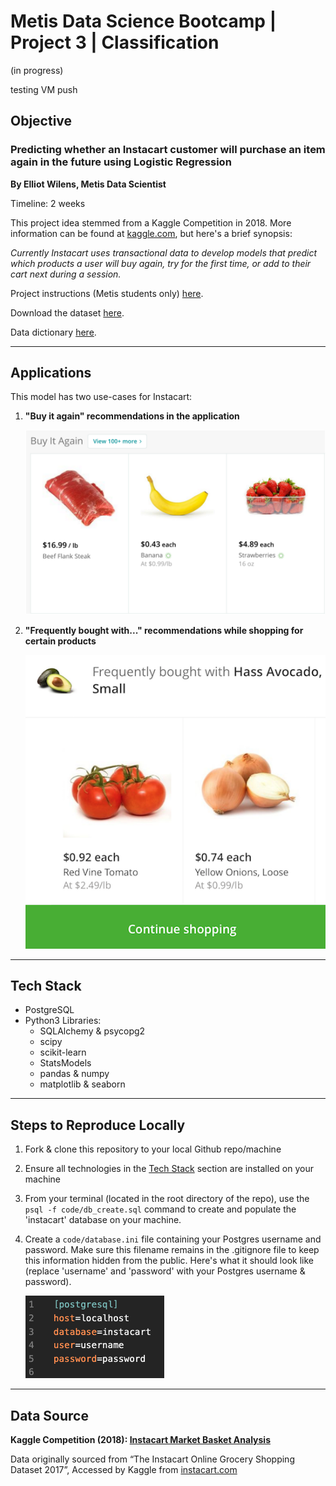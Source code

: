 # Metis Data Science Bootcamp | Project 3 | Classification

(in progress)

testing VM push

## Objective

### Predicting whether an Instacart customer will purchase an item again in the future using Logistic Regression

**By Elliot Wilens, Metis Data Scientist**

Timeline: 2 weeks

This project idea stemmed from a Kaggle Competition in 2018. More information can be found at [kaggle.com](https://www.kaggle.com/c/instacart-market-basket-analysis/overview), but here's a brief synopsis:


*Currently Instacart uses transactional data to develop models that predict which products a user will buy again, try for the first time, or add to their cart next during a session.*


Project instructions (Metis students only) [here](https://github.com/thisismetis/onl_ds5/blob/main/curriculum/project-03/project-03-introduction/project_03.md).

Download the dataset [here](https://www.kaggle.com/c/instacart-market-basket-analysis/data).

Data dictionary [here](https://gist.github.com/jeremystan/c3b39d947d9b88b3ccff3147dbcf6c6b).

___
## Applications

This model has two use-cases for Instacart:

1.  **"Buy it again" recommendations in the application**

    ![Buy it Again](etc/buy_again.png)

2.  **"Frequently bought with..." recommendations while shopping for certain products**

    ![Frequently bought with](etc/freq_bought_with.png)

___
## Tech Stack

- PostgreSQL
- Python3 Libraries:
    - SQLAlchemy & psycopg2
    - scipy
    - scikit-learn
    - StatsModels
    - pandas & numpy
    - matplotlib & seaborn

___
## Steps to Reproduce Locally
1. Fork & clone this repository to your local Github repo/machine
2. Ensure all technologies in the [Tech Stack](#tech-stack) section are installed on your machine
3. From your terminal (located in the root directory of the repo), use the `psql -f code/db_create.sql` command to create and populate the 'instacart' database on your machine.
4. Create a `code/database.ini` file containing your Postgres username and password. Make sure this filename remains in the .gitignore file to keep this information hidden from the public. Here's what it should look like (replace 'username' and 'password' with your Postgres username & password).

    ![db_setup_file.png](etc/db_setup_file.png)
___
## Data Source

**Kaggle Competition (2018): [Instacart Market Basket Analysis](https://www.kaggle.com/c/instacart-market-basket-analysis/data)**

Data originally sourced from “The Instacart Online Grocery Shopping Dataset 2017”, Accessed by Kaggle from [instacart.com](https://www.instacart.com/datasets/grocery-shopping-2017)
